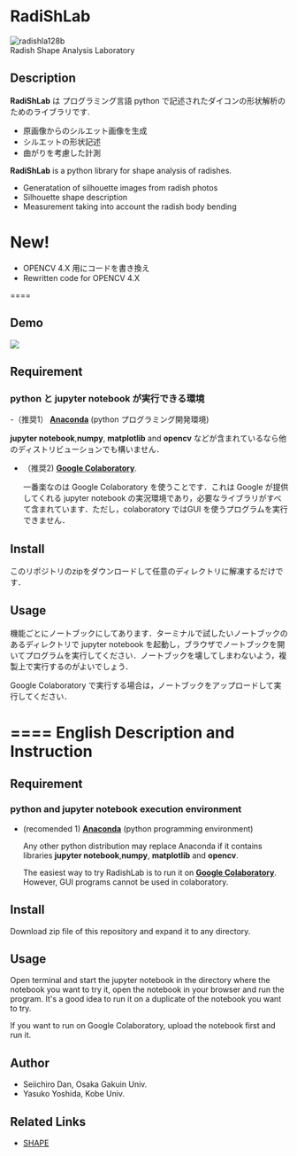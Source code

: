 # RadiShLab
![radishla128b](https://user-images.githubusercontent.com/24559785/73605022-e488d000-4590-11ea-9530-95b6267f634a.png)  
Radish Shape Analysis Laboratory

## Description

**RadiShLab** は プログラミング言語 python で記述されたダイコンの形状解析のためのライブラリです.

  - 原画像からのシルエット画像を生成
  - シルエットの形状記述
  - 曲がりを考慮した計測

**RadiShLab** is a python library for shape analysis of radishes.

  - Generatation of silhouette images from radish photos
  - Silhouette shape description
  - Measurement taking into account the radish body bending

# New!

  - OPENCV 4.X 用にコードを書き換え
  - Rewritten code for OPENCV 4.X

====
## Demo
[![](https://img.youtube.com/vi/geLT5e6Tkqg/0.jpg)](https://www.youtube.com/watch?v=geLT5e6Tkqg)

## Requirement
### python と jupyter notebook が実行できる環境
-（推奨1） [**Anaconda**](https://www.anaconda.com/python) (python プログラミング開発環境)

  **jupyter notebook**,**numpy**, **matplotlib** and **opencv** などが含まれているなら他のディストリビューションでも構いません．
  
- （推奨2)  [**Google Colaboratory**](https://colab.research.google.com/notebooks/welcome.ipynb?hl=ja). 

  一番楽なのは Google Colaboratory を使うことです．これは Google が提供してくれる jupyter notebook の実況環境であり，必要なライブラリがすべて含まれています．ただし，colaboratory ではGUI を使うプログラムを実行できません．
  
## Install

このリポジトリのzipをダウンロードして任意のディレクトリに解凍するだけです．

## Usage

機能ごとにノートブックにしてあります．ターミナルで試したいノートブックのあるディレクトリで jupyter notebook を起動し，ブラウザでノートブックを開いてプログラムを実行してください．ノートブックを壊してしまわないよう，複製上で実行するのがよいでしょう．

Google Colaboratory で実行する場合は，ノートブックをアップロードして実行してください．


====
English Description and Instruction
====
## Requirement
### python and jupyter notebook execution environment
- (recomended 1) [**Anaconda**](https://www.anaconda.com/python) (python programming environment)

  Any other python distribution may replace Anaconda if it contains libraries **jupyter notebook**,**numpy**, **matplotlib** and **opencv**.
  
  The easiest way to try RadishLab is to run it on [**Google Colaboratory**](https://colab.research.google.com/notebooks/welcome.ipynb?hl=ja). However, GUI programs cannot be used in colaboratory.


## Install

Download zip file of this repository and expand it to any directory.

## Usage

Open terminal and start the jupyter notebook in the directory where the notebook you want to try it, open the notebook in your browser and run the program. It's a good idea to run it on a duplicate of the notebook you want to try.

If you want to run on Google Colaboratory, upload the notebook first and run it.

## Author
- Seiichiro Dan, Osaka Gakuin Univ.
- Yasuko Yoshida, Kobe Univ.

## Related Links
- [SHAPE](http://lbm.ab.a.u-tokyo.ac.jp/~iwata/shape/index.html)

